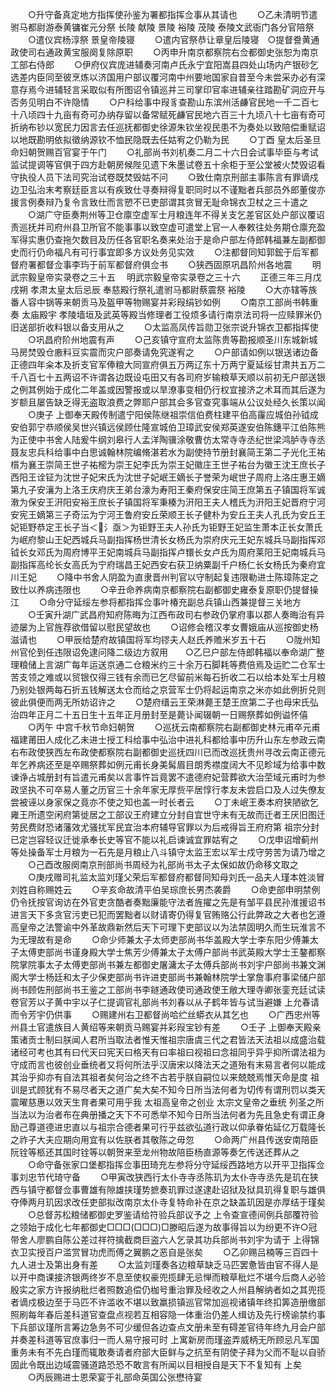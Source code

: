 <!-- { "loadSidebar": true } -->
　　○升守备真定地方指挥使孙鉴为署都指挥佥事从其请也
　　○乙未清明节遣驸马都尉游泰黄镛崔元分祭  长陵  献陵  景陵  裕陵  茂陵  泰陵文武衙门各分官陪祭
　　○遣仪宾杨淳祭  景皇帝陵寝
　　○遣内官祭恭让章皇后陵寝　○提督誊黄通政使司右通政黄宝服阕复除原职
　　○丙申升南京都察院右佥都御史张恕为南京工部右侍郎
　　○伊府仪宾庞进辅奏河南卢氏永宁宜阳嵩县四处山场内产银砂乞选差内臣同至彼烹炼以济国用户部议覆河南中州要地国家自昔至今未尝采办必有深意存焉今进辅轻言采取似有所图诏令镇巡并三司掌印官率进辅亲往踏勘矿洞应开与否务见明白不许隐情
　　○户科给事中叚豸查勘山东滨州活鹻官民地一千二百七十八顷四十九亩有奇可办纳存留以备常赋死鹻官民地六百三十九顷八十七亩有奇可折纳布钞以宽民力因言去任巡抚都御史徐源朱钦坐视民患不为奏处以致陪偿重赋诏以地既勘明依拟徵纳源钦不恤民隐既去任姑宥之仍勒为民
　　○丁酉  皇太后圣旦命妇朝贺赐百官宴于午门
　　○礼部尚书刘机奏二月二十六日会试事毕臣与考试监试提调等官俱于四方赴朝房候陛见遗下朱墨试卷五十余柜于至公堂被火焚毁诏看守执役人员下法司究治试卷既焚毁姑不问
　　○致仕南京刑部主事陈言有罪谪戍边卫弘治末考察廷臣言以有疾致仕寻奏辩得复职同时以不谨黜者兵部员外郎董俊亦援言例奏辩乃复令言致仕而言愬不已吏部谓其贪冒无耻命锦衣卫杖之三十遣之
　　○湖广守臣奏荆州等卫仓廪空虚军士月粮连年不得关支乞差官区处户部议覆诏责巡抚并司府州县卫所官不能事事以致空虚可遣堂上官一人奉敕往处务期仓廪充盈军得实惠仍查拖欠数目及历任各官职名奏来处治于是命户部左侍郎韩福兼左副都御史而行仍命福凡有可行事宜即多方议处务见实效
　　○注都督同知郭鋐于后军都督府署都督佥事李玙于前军都督府俱佥书
　　○狭西固原巩昌阶州各地震
　　明武宗毅皇帝实录卷之三十五
　明武宗毅皇帝实录卷之三十六
　　正德三年三月戊戌朔  孝肃太皇太后忌辰  奉慈殿行祭礼遣驸马都尉蔡震祭  裕陵
　　○大亦辖等族番人容中锅等来朝贡马及盔甲等物赐宴并彩叚绢钞如例
　　○南京工部尚书韩重奏  太庙殿宇  孝陵墙垣及武英等殿当修理者工役烦多请行南京法司将一应赎罪米仍旧送部折收料银以备支用从之
　　○太监高凤传旨勋卫张宗说升锦衣卫都指挥使
　　○巩昌府阶州地震有声
　　○己亥镇守宣府太监陈贵等勘报顺圣川东城新城马房焚毁仓廒料豆实震而灾户部奏请免究遂宥之
　　○户部请如例以银送诸边备正德四年籴本及折支官军俸粮大同宣府俱五万两辽东十万两宁夏延绥甘肃共五万二千八百七十五两诏不许谓各边既设屯田又有各司府岁输粮草天顺以前初无户部送银之例其例始于成化二年盖或因警报或以旱潦事变相仍行权宜接济之术耳而其后遂为岁额且屡告缺乏得无盗取浪费之弊耶户部其会多官查究事端从公议处经久长策以闻
　　○庚子  上御奉天殿传制遣宁阳侯陈继祖崇信伯费柱建平伯高霳应城伯孙钺成安伯郭宁恭顺侯吴世兴镇远侯顾仕隆宣城伯卫璋武安侯郑英遂安伯陈鏸平江伯陈熊为正使中书舍人陆爰牛纲刘皋行人孟洋陶骥涂敬曹仿太常寺寺丞纪世梁鸿胪寺寺丞聂友忠兵科给事中白思诚翰林院编脩湛若水为副使持节册封襄简王第二子光化王祐櫍为襄王崇简王世子祐樒为崇王妃李氏为崇王妃徽庄王世子祐台为徽王沈王庶长子西阳王诠钲为沈世子妃宋氏为沈世子妃岷王嫡长子誉荣为岷世子周府上洛庄惠王嫡第九子安瀼为上洛王庆府庆王弟台濠为寿阳王秦府保安庄简王庶第五子镇国将军诚漖为保安王汧阳安裕王庶长子镇国将军秉楱为汧阳王夫人稽氏为汧阳王妃晋府宁河安宪王嫡第三子奇沄为宁河王鲁府安丘荣顺王长子健朴为安丘王夫人孔氏为安丘王妃钜野恭定王长子当＜氵亟＞为钜野王夫人孙氏为钜野王妃监生萧本正长女萧氏为岷府黎山王妃西城兵马副指挥杨世清长女杨氏为崇府庆元王妃东城兵马副指挥邓钺长女邓氏为周府博平王妃南城兵马副指挥卢镮长女卢氏为周府莱阳王妃南城兵马副指挥高纶长女高氏为宁府瑞昌王妃西安右获卫纳粟副千户杨仁长女杨氏为秦府宜川王妃
　　○降中书舍人阴盈为直隶晋州判官以守制起复违限勒进士陈璋陈定之致仕以养病违限也
　　○辛丑命养病南京都察院右副都御史雍泰复原职仍提督操江
　　○命分守延绥左参将都指挥佥事叶椿充副总兵镇山西兼提督三关地方
　　○壬寅升湖广武昌府知府陈晦为江西布政司右参政仍掌府事以郡人奏晦治有异迹屡为上官旌荐欲借留以慰民望故也
　　○诏修会稽汉孝女曹娥庙从巡按御史杨滋请也
　　○甲辰给楚府故镇国将军均镠夫人赵氏养赡米岁五十石
　　○陇州知州官伦到任违限诏免逮问降二级边方叙用　　○乙巳户部左侍郎韩福以奉命湖广整理粮储上言湖广每年运送京通二仓粮米约三十余万石脚耗等费倍焉及运贮二仓军士苦支领之难或以贸银仅得三钱有余而已乞尽留前米每石折收二石以给本处军士月粮乃别处银两每石折五钱解送太仓而给之京营军士仍将起运南京之米亦如此例折兑则彼此俱便而两无所妨诏许之
　　○楚府缙云王荣淋薨王楚王庶第二子也母宋氏弘治四年正月二十五日生十五年正月册封至是薨讣闻辍朝一日赐祭葬如例谥怀僖
　　○丙午  中宫千秋节命妇朝贺
　　○巡抚云南都察院右副都御史林元甫卒元甫福建莆田人成化乙未进士授工科给事中弘治中进礼科都给事中历升山东左参政云南右布政使狭西左布政使都察院右副都御史巡抚四川已而改巡抚贵州寻改云南正德元年乞养病还至是卒赐祭葬如例元甫长身美髯眉目朗秀襟度阔大不见畛域为给事中数谏诤占城册封有旨遣元甫矣以言事忤旨竟罢不遣德府妃营葬欲大治茔域元甫时为参政坚执不可卒易人董之历官三十余年家无厚赀平居惇行孝友未尝启口及人过失僚友尝被诬以身家保之竟亦不使之知也盖一时长者云
　　○丁未岷王奏本府狭陋欲乞雍王所遗空闲府第徙居之工部议王府建立分封自宜世守未有无故而迁者王厌旧图迁劳民费财恐诸藩效尤骚扰军民宜治本府辅导官罪以为后戒得旨王府府第  祖宗分封已定岂容轻议迁徙承奉长史等官不能以礼启谏诚宜罪姑宥之
　　○戊申诏增蓟州等处操备军士月粮为一石先是月粮止八斗镇守太监王宏以军士戍守劳苦为请乃增之
　　○己酉改服阕南京刑部尚书周经为礼部尚书太子太保如故仍命移文取之
　　○庚戌赠司礼监太监刘瑾父荣后军都督府都督同知母刘氏一品夫人瑾本姓淡冒刘姓自称赐姓云
　　○辛亥命故清平伯吴琮庶长男杰袭爵
　　○命吏部申明禁例仍令抚按官询访在外官吏贪酷者奏黜廉能守法者旌擢之先是有邹平县民孙淮援诏书进言天下多贪官污吏已犯而罢黜者以财请寄仍得复官贿赂公行此弊政之大者也乞遵  高皇帝之法警谕中外革故鼎新然后天下可理下吏部议以为法禁固明久而生玩淮言不为无理故有是命
　　○命少师兼太子太师吏部尚书华盖殿大学士李东阳少傅兼太子太傅吏部尚书谨身殿大学士焦芳少傅兼太子太傅户部尚书武英殿大学士王鏊都察院掌院事太子太傅吏部尚书兼左都御史屠滽太子太傅兵部尚书刘宇户部尚书兼文渊阁大学士杨廷和太子少保吏部尚书许进吏部尚书兼翰林院学士掌詹事府事梁储户部尚书顾佐刑部尚书王鉴之工部尚书李鐩通政使司通政使王敞大理寺卿张銮充廷试读卷官芳以子黄中宇以子仁提调官礼部尚书刘春以从子鹤年皆与试当避嫌  上允春请而令芳宇仍供事
　　○赐建州右卫都督尚哈纻丝蟒衣从其乞也
　　○广西忠州等州县土官遣族目人黄绍等来朝贡马赐宴并彩叚宝钞有差
　　○壬子  上御奉天殿亲策诸贡士制曰朕闻人君所当取法者惟天惟祖宗唐虞三代之君皆法天法祖以成盛治载诸经可考也其有曰代天曰宪天曰格天有曰率祖曰视祖曰念祖同乎异乎抑所谓法祖为守成而言也彼创业垂统者又将何所法乎汉唐宋以降法天之道殆有末易言者何以能成其治乎抑亦有自法其祖者矣何治之终不古若乎朕自嗣位以来兢兢焉惟天命是度  祖训是式顾犹有不易尽者天之道广矣大矣不知今日所当法何者为切传有谓刑罚以类天震曜慈惠以效天生育者果可用乎我  太祖高皇帝之创业  太宗文皇帝之垂统  列圣之所当法以为治者布在典册播之天下不可悉举不知今日所当法何者为先且急史有谓正身励己尊道德进忠直以与祖宗合德者果可行乎兹欲弘道行政以仰承眷佑延亿万载隆长之祚子大夫应期向用宜有以佐朕者其敬陈之毋忽
　　○命两广州县传送安南陪臣阮铨等柩还其国时铨等以朝贺来至龙州物故陪臣杨直源等奏乞传送还葬从之
　　○命守备张家口堡都指挥佥事田琦充左参将分守延绥西路地方以开平卫指挥佥事刘忠节代琦守备
　　○甲寅改狭西行太仆寺寺丞陈玑为太仆寺寺丞先是玑在狭西与镇守都督佥事曹雄有隙雄挟瑾势摭奏玑罪过遂逮赴诏狱及狱具玑得复职与雄俱夺俸两月玑因求改任吏部拟改南京太仆寺复特命补在京之缺盖玑因是亦厚结于瑾矣
　　○总督苏松粮储都御史罗鉴请给符验兵部议予之  上令查宣德间例兵部覆符验之领始于成化七年都御史□□□(□□□)□滕昭后遂为故事得旨以为纷更不许○冠带舍人廖鹏自陈公差过祥符擒截商巨盗六人乞录其功兵部尚书刘宇为请于  上得锦衣卫实授百户滥赏冒功虎而傅之翼鹏之恶自是张矣
　　○乙卯赐吕楠等三百四十九人进士及第出身有差
　　○太监刘瑾奏各边粮草缺乏马匹罢惫皆由官不得人是以开中商课接济银两终岁不息至使权豪兜揽肆无忌惮而粮草秕烂不堪今后商人必验殷实之家方许报纳秕烂者照数追偿仍枷号重治罪及经收之人州县解纳者如之其兜揽者谪戍极边至于马匹不许滥收不堪以致羸损镇巡官常加巡视诸镇年终扣筭造册缴部照刷每年春后差科道官查盘点视若互相容隐一体重治仍差人缉访及先行榜谕禁约事下兵部议瑾所言筹边急务不可少缓但各边查点文册未至有碍差官待年终九月会户部并奏差科道等官庶事归一而人易守报可时  上寓新房而瑾盗弄威柄无所顾忌凡军国重务未有不先白瑾而辄敢奏请者府部大臣鲜与之抗至有阴使子拜为父而不耻以自骄固此令既出边域震骚道路恐恐不敢言有所闻以目相授自是天下不复知有  上矣
　　○丙辰赐进士恩荣宴于礼部命英国公张懋待宴
